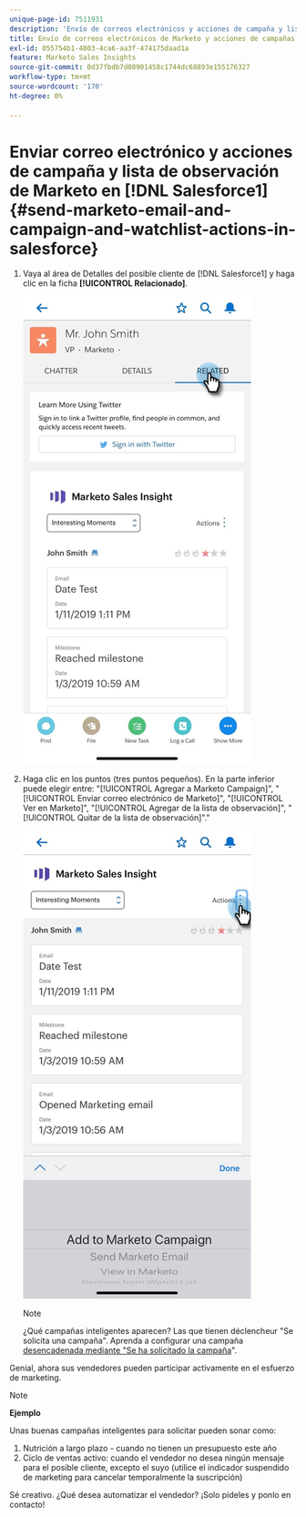 ```yaml
---
unique-page-id: 7511931
description: 'Envío de correos electrónicos y acciones de campaña y lista de observación de Marketo en Salesforce1: documentos de Marketo: documentación del producto'
title: Envío de correos electrónicos de Marketo y acciones de campañas y listas de observación en Salesforce1
exl-id: 055754b1-4803-4ca6-aa3f-474175daad1a
feature: Marketo Sales Insights
source-git-commit: 0d37fbdb7d08901458c1744dc68893e155176327
workflow-type: tm+mt
source-wordcount: '170'
ht-degree: 0%

---
```


# Enviar correo electrónico y acciones de campaña y lista de observación de Marketo en [!DNL Salesforce1] {#send-marketo-email-and-campaign-and-watchlist-actions-in-salesforce}

1. Vaya al área de Detalles del posible cliente de [!DNL Salesforce1] y haga clic en la ficha **[!UICONTROL Relacionado]**.

   ![](assets/one-1.png)

1. Haga clic en los puntos (tres puntos pequeños). En la parte inferior puede elegir entre: &quot;[!UICONTROL Agregar a Marketo Campaign]&quot;, &quot;[!UICONTROL Enviar correo electrónico de Marketo]&quot;, &quot;[!UICONTROL Ver en Marketo]&quot;, &quot;[!UICONTROL Agregar de la lista de observación]&quot;, &quot;[!UICONTROL Quitar de la lista de observación]&quot;.&quot;

   ![](assets/two-1.png)

   >[!NOTE]
   >
   >¿Qué campañas inteligentes aparecen? Las que tienen déclencheur &quot;Se solicita una campaña&quot;. Aprenda a configurar una campaña [desencadenada mediante &quot;Se ha solicitado la campaña](/help/marketo/product-docs/core-marketo-concepts/smart-campaigns/flow-actions/request-campaign.md)&quot;.

Genial, ahora sus vendedores pueden participar activamente en el esfuerzo de marketing.

>[!NOTE]
>
>**Ejemplo**
>
>Unas buenas campañas inteligentes para solicitar pueden sonar como:
>
>1. Nutrición a largo plazo - cuando no tienen un presupuesto este año
>1. Ciclo de ventas activo: cuando el vendedor no desea ningún mensaje para el posible cliente, excepto el suyo (utilice el indicador suspendido de marketing para cancelar temporalmente la suscripción)
>
>Sé creativo. ¿Qué desea automatizar el vendedor? ¡Solo pídeles y ponlo en contacto!
